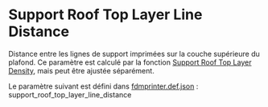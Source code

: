 # Support Roof Top Layer Line Distance

Distance entre les lignes de support imprimées sur la couche supérieure du plafond. Ce paramètre est calculé par la fonction [Support Roof Top Layer Density](support_roof_top_layer_density.md), mais peut être ajustée séparément.

Le paramètre suivant est défini dans [fdmprinter.def.json](https://github.com/smartavionics/Cura/blob/mb-master/resources/definitions/fdmprinter.def.json) : support_roof_top_layer_line_distance

